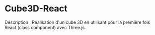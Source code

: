 # Cube3D-React

Déscription : Réalisation d'un cube 3D en utilisant pour la première fois React (class component) avec Three.js.
